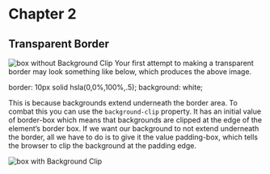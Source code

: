 # Chapter 2
## Transparent Border
<img src="withOBgClip.jpeg" alt="box without Background Clip">
Your first attempt to making a transparent border may look something like below, which produces the above image.

border: 10px solid hsla(0,0%,100%,.5);
background: white;

This is because backgrounds extend underneath the border area. To combat this you can use the `background-clip` property. It has an initial value of border-box which means that backgrounds are clipped at the edge of the element’s border box. If we want our background to not extend underneath the border, all we have to do is to give it the value padding-box, which tells the browser to clip the background at the padding edge.

<img src="withBgClip.jpeg" alt="box with Background Clip">
